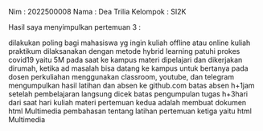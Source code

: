 Nim : 2022500008 
Nama : Dea Trilia 
Kelompok : SI2K

Hasil saya menyimpulkan pertemuan 3 :

dilakukan poling bagi mahasiswa yg ingin kuliah offline atau online
kuliah praktikum dilaksanakan dengan metode hybrid learning
patuhi prokes covid19 yaitu 5M pada saat ke kampus
materi dipelajari dan dikerjakan dirumah, ketika ad masalah bisa datang ke kampus untuk bertanya pada dosen
perkuliahan menggunakan classroom, youtube, dan telegram
mengumpulkan hasil latihan dan absen ke github.com
batas absen h+1jam setelah pembelajaran langsung dicek
batas pengumpulan tugas h+3hari dari saat hari kuliah 
materi pertemuan kedua adalah membuat dokumen html Multimedia
pembahasan tentang latihan pertemuan ketiga yaitu html Multimedia
